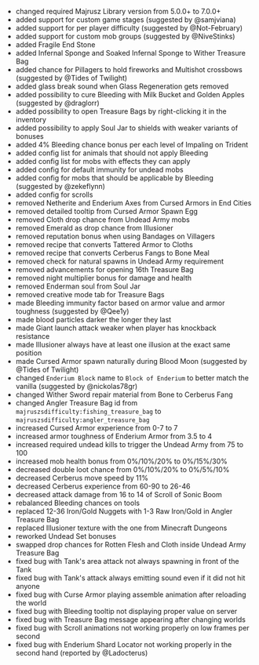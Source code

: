 - changed required Majrusz Library version from 5.0.0+ to 7.0.0+
- added support for custom game stages (suggested by @samjviana)
- added support for per player difficulty (suggested by @Not-February)
- added support for custom mob groups (suggested by @NiveStinks)
- added Fragile End Stone
- added Infernal Sponge and Soaked Infernal Sponge to Wither Treasure Bag
- added chance for Pillagers to hold fireworks and Multishot crossbows (suggested by @Tides of Twilight)
- added glass break sound when Glass Regeneration gets removed
- added possibility to cure Bleeding with Milk Bucket and Golden Apples (suggested by @draglorr)
- added possibility to open Treasure Bags by right-clicking it in the inventory
- added possibility to apply Soul Jar to shields with weaker variants of bonuses
- added 4% Bleeding chance bonus per each level of Impaling on Trident
- added config list for animals that should not apply Bleeding
- added config list for mobs with effects they can apply
- added config for default immunity for undead mobs
- added config for mobs that should be applicable by Bleeding (suggested by @zekeflynn)
- added config for scrolls
- removed Netherite and Enderium Axes from Cursed Armors in End Cities
- removed detailed tooltip from Cursed Armor Spawn Egg
- removed Cloth drop chance from Undead Army mobs
- removed Emerald as drop chance from Illusioner
- removed reputation bonus when using Bandages on Villagers
- removed recipe that converts Tattered Armor to Cloths
- removed recipe that converts Cerberus Fangs to Bone Meal
- removed check for natural spawns in Undead Army requirement
- removed advancements for opening 16th Treasure Bag
- removed night multiplier bonus for damage and health
- removed Enderman soul from Soul Jar
- removed creative mode tab for Treasure Bags
- made Bleeding immunity factor based on armor value and armor toughness (suggested by @Qee1y)
- made blood particles darker the longer they last
- made Giant launch attack weaker when player has knockback resistance
- made Illusioner always have at least one illusion at the exact same position
- made Cursed Armor spawn naturally during Blood Moon (suggested by @Tides of Twilight)
- changed `Enderium Block` name to `Block of Enderium` to better match the vanilla (suggested by @nickolas78gr)
- changed Wither Sword repair material from Bone to Cerberus Fang
- changed Angler Treasure Bag id from `majruszsdifficulty:fishing_treasure_bag` to `majruszsdifficulty:angler_treasure_bag`
- increased Cursed Armor experience from 0-7 to 7
- increased armor toughness of Enderium Armor from 3.5 to 4
- increased required undead kills to trigger the Undead Army from 75 to 100
- increased mob health bonus from 0%/10%/20% to 0%/15%/30%
- decreased double loot chance from 0%/10%/20% to 0%/5%/10%
- decreased Cerberus move speed by 11%
- decreased Cerberus experience from 60-90 to 26-46
- decreased attack damage from 16 to 14 of Scroll of Sonic Boom 
- rebalanced Bleeding chances on tools
- replaced 12-36 Iron/Gold Nuggets with 1-3 Raw Iron/Gold in Angler Treasure Bag
- replaced Illusioner texture with the one from Minecraft Dungeons
- reworked Undead Set bonuses
- swapped drop chances for Rotten Flesh and Cloth inside Undead Army Treasure Bag
- fixed bug with Tank's area attack not always spawning in front of the Tank
- fixed bug with Tank's attack always emitting sound even if it did not hit anyone
- fixed bug with Curse Armor playing assemble animation after reloading the world
- fixed bug with Bleeding tooltip not displaying proper value on server
- fixed bug with Treasure Bag message appearing after changing worlds
- fixed bug with Scroll animations not working properly on low frames per second
- fixed bug with Enderium Shard Locator not working properly in the second hand (reported by @Ladocterus)